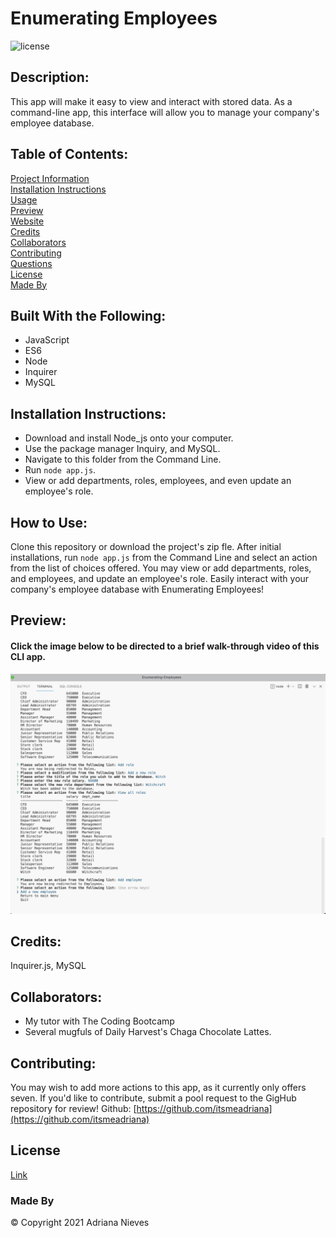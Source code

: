 
# Enumerating Employees
![license](https://img.shields.io/badge/license-gitHub-ff69b4)
## Description:
This app will make it easy to view and interact with stored data. As a command-line app, this interface will allow you to manage your company's employee database.

## Table of Contents:
[Project Information](#enumerating-employees)<br />[Installation Instructions](#installation-instructions)<br />[Usage](#how-to-use)<br />[Preview](#preview)<br />[Website](#website)<br />[Credits](#credits)<br />[Collaborators](#collaborators)<br />[Contributing](#contributing)<br />[Questions](#questions)<br />[License](#license)<br />[Made By](#made-by)

## Built With the Following:
- JavaScript
 - ES6
 - Node
 - Inquirer
 - MySQL
## Installation Instructions:
- Download and install Node_js onto your computer.
 - Use the package manager Inquiry, and MySQL.
 - Navigate to this folder from the Command Line.
 - Run ```node app.js```.
 - View or add departments, roles, employees, and even update an employee's role.
## How to Use:
Clone this repository or download the project's zip fle. After initial installations, run ```node app.js``` from the Command Line and select an action from the list of choices offered. You may view or add departments, roles, and employees, and update an employee's role. Easily interact with your company's employee database with Enumerating Employees!

## Preview:
#### Click the image below to be directed to a brief walk-through video of this CLI app.
[![](assets/Enumerating-Employees-Walkthrough-Screenshot.png)](https://drive.google.com/file/d/1t4cVPMSEm3gZyUgvEsuwaQxarN6i4ytq/view?usp=sharing)

## Credits:
Inquirer.js, MySQL
## Collaborators:
 - My tutor with The Coding Bootcamp
 - Several mugfuls of Daily Harvest's Chaga Chocolate Lattes.
## Contributing:
You may wish to add more actions to this app, as it currently only offers seven. If you'd like to contribute, submit a pool request to the GigHub repository for review!
Github: [https://github.com/itsmeadriana](https://github.com/itsmeadriana)


## License
[Link](https://choosealicense.com/licenses/mit/)
### Made By
© Copyright 2021 Adriana Nieves
